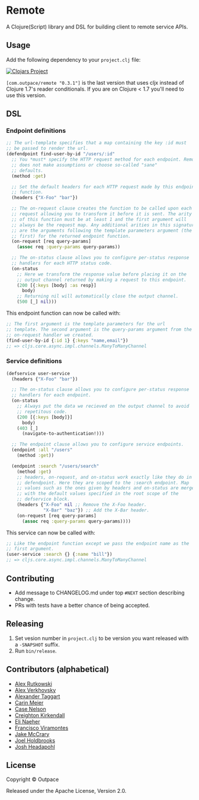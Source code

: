 # Remote

A Clojure(Script) library and DSL for building client to remote service
APIs.

## Usage

Add the following dependency to your `project.clj` file:

[![Clojars Project](http://clojars.org/com.outpace/remote/latest-version.svg)](http://clojars.org/com.outpace/remote)

`[com.outpace/remote "0.3.1"]` is the last version that uses cljx
instead of Clojure 1.7's reader conditionals. If you are on Clojure <
1.7 you'll need to use this version.

## DSL

### Endpoint definitions

```clj
;; The url-template specifies that a map containing the key :id must
;; be passed to render the url.
(defendpoint find-user-by-id "/users/:id"
  ;; You *must* specify the HTTP request method for each endpoint. Remote
  ;; does not make assumptions or choose so-called "sane"
  ;; defaults.
  (method :get)

  ;; Set the default headers for each HTTP request made by this endpoint
  ;; function.
  (headers {"X-Foo" "bar"})

  ;; The on-request clause creates the function to be called upon each
  ;; request allowing you to transform it before it is sent. The arity
  ;; of this function must be at least 1 and the first argument will
  ;; always be the request map. Any additional arities in this signature
  ;; are the arguments following the template parameters argument (the
  ;; first) for the returned endpoint function.
  (on-request [req query-params]
    (assoc req :query-params query-params))

  ;; The on-status clause allows you to configure per-status response
  ;; handlers for each HTTP status code.
  (on-status
    ;; Here we transform the response value before placing it on the
    ;; output channel returned by making a request to this endpoint.
    (200 [{:keys [body] :as resp}]
      body)
    ;; Returning nil will automatically close the output channel.
    (500 [_] nil)))
```

This endpoint function can now be called with:

```clj
;; The first argument is the template parameters for the url
;; template. The second argument is the query-params argument from the
;; on-request handler we created.
(find-user-by-id {:id 1} {:keys "name,email"})
;; => cljs.core.async.impl.channels.ManyToManyChannel
```

### Service definitions

```clj
(defservice user-service
  (headers {"X-Foo" "bar"})

  ;; The on-status clause allows you to configure per-status response
  ;; handlers for each endpoint.
  (on-status
    ;; Always put the data we recieved on the output channel to avoid
    ;; repetitous code.
    (200 [{:keys [body]}]
      body)
    (403 [_]
      (navigate-to-authentication!)))

  ;; The endpoint clause allows you to configure service endpoints.
  (endpoint :all "/users"
    (method :get))

  (endpoint :search "/users/search"
    (method :get)
    ;; headers, on-request, and on-status work exactly like they do in
    ;; defendpoint. Here they are scoped to the :search endpoint. Map
    ;; values such as the ones given by headers and on-status are merged
    ;; with the default values specified in the root scope of the
    ;; defservice block.
    (headers {"X-Foo" nil ;; Remove the X-Foo header.
              "X-Bar" "baz"}) ;; Add the X-Bar header.
    (on-request [req query-params]
      (assoc req :query-params query-params))))
```

This service can now be called with:

```clj
;; Like the endpoint function except we pass the endpoint name as the
;; first argument.
(user-service :search {} {:name "bill"})
;; => cljs.core.async.impl.channels.ManyToManyChannel
```

## Contributing

- Add message to CHANGELOG.md under top `#NEXT` section describing
  change.
- PRs with tests have a better chance of being accepted.

## Releasing

1. Set vesion number in `project.clj` to be version you want released
with a `-SNAPSHOT` suffix.
1. Run `bin/release`.

## Contributors (alphabetical)

- [Alex Rutkowski](https://github.com/alexmarie)
- [Alex Verkhovsky](https://github.com/alexeyv)
- [Alexander Taggart](https://github.com/ataggart)
- [Carin Meier](https://github.com/gigasquid)
- [Case Nelson](https://github.com/snoe)
- [Creighton Kirkendall](https://github.com/ckirkendall)
- [Eli Naeher](https://github.com/enaeher)
- [Francisco Viramontes](https://github.com/kidpollo)
- [Jake McCrary](https://github.com/jakemcc)
- [Joel Holdbrooks](https://github.com/noprompt)
- [Josh Headapohl](https://github.com/joshhead)

## License

Copyright © Outpace

Released under the Apache License, Version 2.0.
